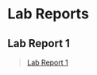 # Lab Reports

## Lab Report 1

> [Lab Report 1](https://dslee01.github.io/cse15l-lab-reports/lab-report-1-week-2.html)
